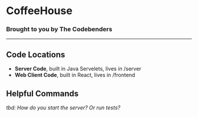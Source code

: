 # CoffeeHouse
### Brought to you by The Codebenders
***

## Code Locations
* **Server Code**, built in Java Servelets, lives in /server
* **Web Client Code**, built in React, lives in /frontend

## Helpful Commands
_tbd: How do you start the server? Or run tests?_
